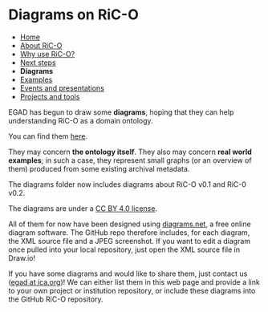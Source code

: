 # Diagrams on RiC-O

* [Home](index.html)
* [About RiC-O](about.html)
* [Why use RiC-O?](why-use-RiC-O.html)
* [Next steps](next-steps.html)
* **Diagrams**
* [Examples](examples.html)
* [Events and presentations](events.html)
* [Projects and tools](projects-and-tools.html)

EGAD has begun to draw some **diagrams**, hoping that they can help understanding RiC-O as a domain ontology.

You can find them [here](https://github.com/ICA-EGAD/RiC-O/tree/master/diagrams).

They may concern **the ontology itself**. They also may concern **real world examples**; in such a case, they represent small graphs (or an overview of them) produced from some existing archival metadata. 

The diagrams folder now includes diagrams about RiC-O v0.1 and RiC-0 v0.2.

The diagrams are under a [CC BY 4.0 license](https://creativecommons.org/licenses/by/4.0/).

All of them for now have been designed using [diagrams.net](https://app.diagrams.net/), a free online diagram software. The GitHub repo therefore includes, for each diagram, the XML source file and a JPEG screenshot. If you want to edit a diagram once pulled into your local repository, just open the XML source file in Draw.io! 

If you have some diagrams and would like to share them, just contact us ([egad at ica.org](mailto:egad@ica.org))! We can either list them in this web page and provide a link to your own project or institution repository, or include these diagrams into the GitHub RiC-O repository.



